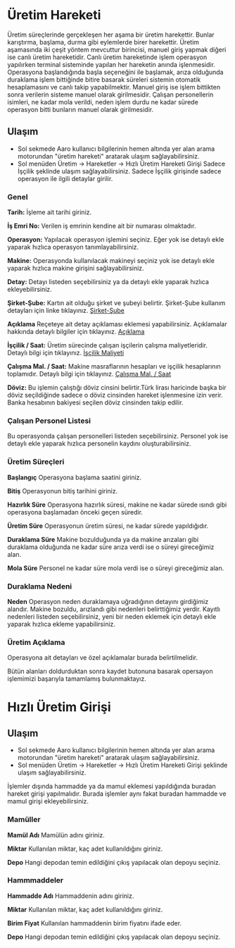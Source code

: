 
# Üretim Hareketi 

Üretim süreçlerinde gerçekleşen her aşama bir üretim harekettir. Bunlar karıştırma, başlama, durma gibi eylemlerde birer harekettir.
Üretim aşamasında iki çeşit yöntem mevcuttur birincisi, manuel giriş yapmak diğeri ise canlı üretim hareketidir.
Canlı üretim hareketinde işlem operasyon yapılırken terminal sisteminde yapılan her hareketin anında işlenmesidir.
Operasyona başlandığında başla seçeneğini ile başlamak, arıza olduğunda duraklama işlem bittiğinde bitire basarak süreleri sistemin otomatik hesaplamasını ve canlı takip yapabilmektir.
Manuel giriş ise işlem bittikten sonra verilerin sisteme manuel olarak girilmesidir.
Çalışan personellerin isimleri, ne kadar mola verildi, neden işlem durdu ne kadar sürede operasyon bitti bunların manuel olarak girilmesidir.

## Ulaşım

- Sol sekmede Aaro kullanıcı bilgilerinin hemen altında yer alan arama motorundan "üretim hareketi" aratarak ulaşım sağlayabilirsiniz.
- Sol menüden Üretim -> Hareketler -> Hızlı Üretim Hareketi Girişi Sadece İşçilik şeklinde ulaşım sağlayabilirsiniz.
	Sadece İşçilik girişinde sadece operasyon ile ilgili detaylar girilir.

### Genel 

**Tarih:** İşleme ait tarihi giriniz.

**İş Emri No:** Verilen iş emrinin kendine ait bir numarası olmaktadır. 

**Operasyon:** Yapılacak operasyon işlemini seçiniz. Eğer yok ise detaylı ekle yaparak hızlıca operasyon tanımlayabilirsiniz.

**Makine:** Operasyonda kullanılacak makineyi seçiniz yok ise detaylı ekle yaparak hızlıca makine girişini sağlayabilirsiniz.

**Detay:** Detayı listeden seçebilirsiniz ya da detaylı ekle yaparak hızlıca ekleyebilirsiniz.

**Şirket-Şube:** Kartın ait olduğu şirket ve şubeyi belirtir. Şirket-Şube kullanım detayları için linke tıklayınız. [Şirket-Şube](../TemelOzellikler/SirketSubeKart.md)

**Açıklama** Reçeteye ait detay açıklaması eklemesi yapabilirsiniz. Açıklamalar hakkında detaylı bilgiler için tıklayınız. [Açıklama](../TemelOzellikler/Aciklama.md)

**İşçilik / Saat:** Üretim sürecinde çalışan işçilerin çalışma maliyetleridir. Detaylı bilgi için tıklayınız. [İşçilik Maliyeti](../Uretim/İscilikMaliyeti.md)

**Çalışma Mal. / Saat:** Makine masraflarının hesapları ve işçilik hesaplarının toplamıdır. Detaylı bilgi için tıklayınız. [Çalışma Mal. / Saat](../Uretim/BirimMaliyeti.md)

**Döviz:** Bu işlemin çalıştığı döviz cinsini belirtir.Türk lirası haricinde başka bir döviz seçildiğinde sadece o döviz cinsinden hareket işlenmesine izin verir. 
Banka hesabının bakiyesi seçilen döviz cinsinden takip edilir.

### Çalışan Personel Listesi 

Bu operasyonda çalışan personelleri listeden seçebilirsiniz. Personel yok ise detaylı ekle yaparak hızlıca personelin kaydını oluşturabilirsiniz.

### Üretim Süreçleri

**Başlangıç** Operasyona başlama saatini giriniz.

**Bitiş** Operasyonun bitiş tarihini giriniz.

**Hazırlık Süre** Operasyona hazırlık süresi, makine ne kadar sürede ısındı gibi operasyona başlamadan önceki geçen süredir.

**Üretim Süre** Operasyonun üretim süresi, ne kadar sürede yapıldığıdır.

**Duraklama Süre** Makine bozulduğunda ya da makine arızaları gibi duraklama olduğunda ne kadar süre arıza verdi ise o süreyi gireceğimiz alan.

**Mola Süre** Personel ne kadar süre mola verdi ise o süreyi gireceğimiz alan. 

### Duraklama Nedeni

**Neden** Operasyon neden duraklamaya uğradığının detayını girdiğimiz alandır. Makine bozuldu, arızlandı gibi nedenleri belirttiğimiz yerdir. 
Kayıtlı nedenleri listeden seçebilirsiniz, yeni bir neden eklemek için detaylı ekle yaparak hızlıca ekleme yapabilirsiniz.

### Üretim Açıklama

Operasyona ait detayları ve özel açıklamalar burada belirtilmelidir.


Bütün alanları doldurduktan sonra kaydet butonuna basarak opersayon işlemimizi başarıyla tamamlamış bulunmaktayız.


# Hızlı Üretim Girişi

## Ulaşım

- Sol sekmede Aaro kullanıcı bilgilerinin hemen altında yer alan arama motorundan "üretim hareketi" aratarak ulaşım sağlayabilirsiniz.
- Sol menüden Üretim -> Hareketler -> Hızlı Üretim Hareketi Girişi şeklinde ulaşım sağlayabilirsiniz.

İşlemler dışında hammadde ya da mamul eklemesi yapıldığında buradan hareket girişi yapılmalıdır. 
Burada işlemler aynı fakat buradan hammadde ve mamul girişi ekleyebilirsiniz.

### Mamüller

**Mamül Adı** Mamülün adını giriniz.

**Miktar** Kullanılan miktar, kaç adet kullanıldığını giriniz.

**Depo** Hangi depodan temin edildiğini çıkış yapılacak olan depoyu seçiniz.

### Hammmaddeler 

**Hammadde Adı** Hammaddenin adını giriniz.

**Miktar** Kullanılan miktar, kaç adet kullanıldığını giriniz.

**Birim Fiyat** Kullanılan hammaddenin birim fiyatını ifade eder.

**Depo** Hangi depodan temin edildiğini çıkış yapılacak olan depoyu seçiniz.
